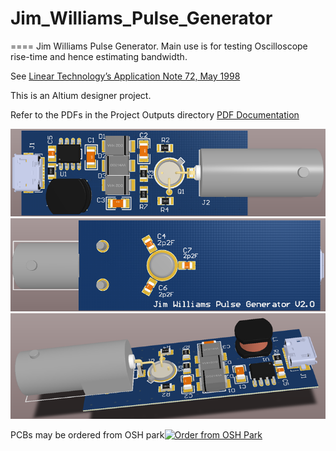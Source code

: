 # Jim_Williams_Pulse_Generator
====
Jim Williams Pulse Generator.
Main use is for testing Oscilloscope rise-time and hence estimating bandwidth.  

See <a href="https://raw.githubusercontent.com/podonoghue/Jim_Williams_Pulse_Generator/blob/master/Hardware/an72f.pdf">Linear Technology’s Application Note 72, May 1998</img></a>

This is an Altium designer project.  

Refer to the PDFs in the Project Outputs directory 
<a href="https://github.com/podonoghue/Jim_Williams_Pulse_Generator/blob/master/Hardware/Project Outputs for Pulser/Pulser.PDF">PDF Documentation</img></a>

![An image](https://raw.githubusercontent.com/podonoghue/Jim_Williams_Pulse_Generator/master/Hardware/Pulse_Top.png "Top Board Image")
![An image](https://raw.githubusercontent.com/podonoghue/Jim_Williams_Pulse_Generator/master/Hardware/Pulse_Bottom.png "Bottom Board Image")
![An image](https://raw.githubusercontent.com/podonoghue/Jim_Williams_Pulse_Generator/master/Hardware/Pulse_3D_Perspective.png "3D Board Image")

PCBs may be ordered from OSH park<a href="https://oshpark.com/shared_projects/uCDdCPaQ"><img src="https://oshpark.com/assets/badge-5b7ec47045b78aef6eb9d83b3bac6b1920de805e9a0c227658eac6e19a045b9c.png" alt="Order from OSH Park"></img></a>  


